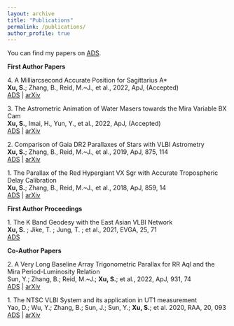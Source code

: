 ```yaml
---
layout: archive
title: "Publications"
permalink: /publications/
author_profile: true
---
```


You can find my papers on [ADS](https://ui.adsabs.harvard.edu/user/libraries/rtQieQ78T6Gt9lTdfYtNQA).

**First Author Papers**

4\. A Milliarcsecond Accurate Position for Sagittarius A* <br />
**Xu, S.**; Zhang, B., Reid, M.~J., et al., 2022, ApJ, (Accepted) <br />
[ADS]() | [arXiv](https://arxiv.org/abs/2210.03390)

3\. The Astrometric Animation of Water Masers towards the Mira Variable BX Cam <br />
**Xu, S.**, Imai, H., Yun, Y., et al., 2022, ApJ, (Accepted) <br />
[ADS](https://ui.adsabs.harvard.edu/abs/2022arXiv221002812X/abstract) | [arXiv](https://arxiv.org/abs/2210.02812)

2\. Comparison of Gaia DR2 Parallaxes of Stars with VLBI Astrometry <br />
**Xu, S.**; Zhang, B., Reid, M.~J., et al., 2019, ApJ, 875, 114 <br />
[ADS](https://ui.adsabs.harvard.edu/abs/2019ApJ...875..114X/abstract) | [arXiv](https://arxiv.org/abs/1903.04105)

1\. The Parallax of the Red Hypergiant VX Sgr with Accurate Tropospheric Delay Calibration <br />
**Xu, S.**; Zhang, B., Reid, M.~J., et al., 2018, ApJ, 859, 14 <br />
[ADS](https://ui.adsabs.harvard.edu/abs/2018ApJ...859...14X/abstract) | [arXiv](https://arxiv.org/abs/1804.00894)

**First Author Proceedings**

1\. The K Band Geodesy with the East Asian VLBI Network <br />
**Xu, S.** ;  Jike, T. ;  Jung, T. ; et al., 2021, EVGA, 25, 71 <br />
[ADS](https://ui.adsabs.harvard.edu/abs/2021evga.conf...71X/abstract) 

**Co-Author Papers**

2\. A Very Long Baseline Array Trigonometric Parallax for RR Aql and the Mira Period-Luminosity Relation <br />
Sun, Y.;  Zhang, B.; Reid, M.~J.;  **Xu, S.**;  et al., 2022, ApJ, 931, 74 <br />
[ADS](https://ui.adsabs.harvard.edu/abs/2022ApJ...931...74S/abstract) | [arXiv](https://arxiv.org/abs/2205.11922)

1\. The NTSC VLBI System and its application in UT1 measurement  <br />
Yao, D.; Wu, Y.;  Zhang, B.;  Sun, J.;  Sun, Y.;  **Xu, S.**; et al. 2020, RAA, 20, 093 <br />
[ADS](https://ui.adsabs.harvard.edu/abs/2020RAA....20...93Y/abstract) | [arXiv](https://arxiv.org/abs/2002.07404)

